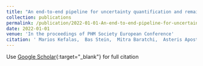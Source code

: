 ```yaml
---
title: "An end-to-end pipeline for uncertainty quantification and remaining useful life estimation: An application on aircraft engines"
collection: publications
permalink: /publication/2022-01-01-An-end-to-end-pipeline-for-uncertainty-quantification-and-remaining-useful-life-estimation-An-application-on-aircraft-engines
date: 2022-01-01
venue: 'In the proceedings of PHM Society European Conference'
citation: ' Marios Kefalas,  Bas Stein,  Mitra Baratchi,  Asteris Apostolidis,  Thomas B{\&quot;a}ck, &quot;An end-to-end pipeline for uncertainty quantification and remaining useful life estimation: An application on aircraft engines.&quot; In the proceedings of PHM Society European Conference, 2022.'
---
```

Use [Google Scholar](https://scholar.google.com/scholar?q=An+end+to+end+pipeline+for+uncertainty+quantification+and+remaining+useful+life+estimation:+An+application+on+aircraft+engines){:target="_blank"} for full citation